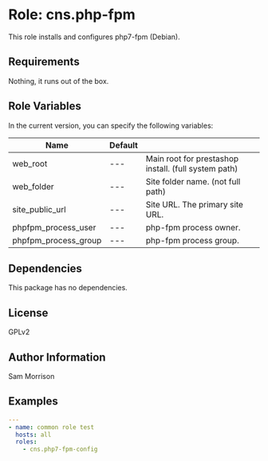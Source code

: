 Role: cns.php-fpm
========

This role installs and configures php7-fpm (Debian).

Requirements
------------

Nothing, it runs out of the box.

Role Variables
--------------

In the current version, you can specify the following variables:

| Name                  | Default |                                                              |
|-----------------------|---------|--------------------------------------------------------------|
| web_root              |   ---   | Main root for prestashop install.  (full system path)        |
| web_folder            |   ---   | Site folder name. (not full path)                            |
| site_public_url       |   ---   | Site URL. The primary site URL.                              |
| phpfpm_process_user   |   ---   | php-fpm process owner.                                       |
| phpfpm_process_group  |   ---   | php-fpm process group.                                       |

Dependencies
------------

This package has no dependencies.

License
-------

GPLv2

Author Information
------------------

Sam Morrison

Examples
--------

```yaml
---
- name: common role test
  hosts: all
  roles:
    - cns.php7-fpm-config
```
